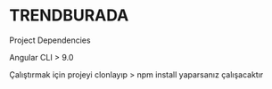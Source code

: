 # TRENDBURADA


Project Dependencies

Angular CLI > 9.0


Çalıştırmak için projeyi clonlayıp > npm install yaparsanız çalışacaktır
